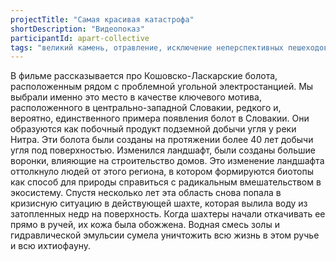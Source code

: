 ```yaml
---
projectTitle: "Самая красивая катастрофа"
shortDescription: "Видеопоказ"
participantId: apart-collective
tags: "великий камень, отравление, исключение неперспективных пешеходов, отчуждение, дача, добывающий капитализм, производственная драма, саморазрушающиеся структуры"
---
```


В фильме рассказывается про Кошовско-Ласкарские болота, расположенным рядом с проблемной угольной электростанцией. Мы выбрали именно это место в качестве ключевого мотива, расположенного в центрально-западной Словакии, редкого и, вероятно, единственного примера появления болот в Словакии. Они образуются как побочный продукт подземной добычи угля у реки Нитра. Эти болота были созданы на протяжении более 40 лет добычи угля под поверхностью. Изменился ландшафт, были созданы большие воронки, влияющие на строительство домов. Это изменение ландшафта оттолкнуло людей от этого региона, в котором формируются биотопы как способ для природы справиться с радикальным вмешательством в экосистему. Спустя несколько лет эта область снова попала в кризисную ситуацию в действующей шахте, которая вылила воду из затопленных недр на поверхность. Когда шахтеры начали откачивать ее прямо в ручей, их кожа была обожжена. Водная смесь золы и гидравлической эмульсии сумела уничтожить всю жизнь в этом ручье и всю ихтиофауну.
